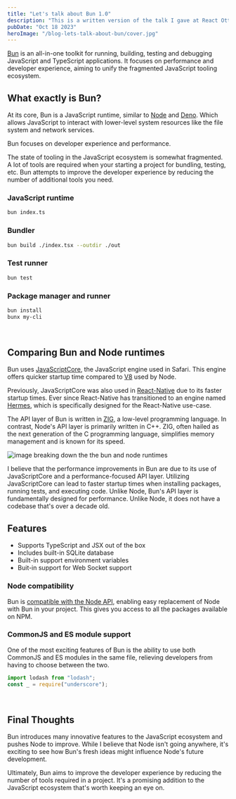 ```yaml
---
title: "Let's talk about Bun 1.0"
description: "This is a written version of the talk I gave at React Ottawa, breaking down the 1.0 release of Bun at a high level."
pubDate: "Oct 18 2023"
heroImage: "/blog-lets-talk-about-bun/cover.jpg"
---
```


[Bun](https://bun.sh/) is an all-in-one toolkit for running, building, testing and debugging JavaScript and TypeScript applications. It focuses on performance and developer experience, aiming to unify the fragmented JavaScript tooling ecosystem.

## What exactly is Bun?

At its core, Bun is a JavaScript runtime, similar to [Node](https://nodejs.org/en) and [Deno](https://deno.com/). Which allows JavaScript to interact with lower-level system resources like the file system and network services.

Bun focuses on developer experience and performance.

The state of tooling in the JavaScript ecosystem is somewhat fragmented. A lot of tools are required when your starting a project for bundling, testing, etc. Bun attempts to improve the developer experience by reducing the number of additional tools you need.

### JavaScript runtime

```bash
bun index.ts
```

### Bundler

```bash
bun build ./index.tsx --outdir ./out
```

### Test runner

```bash
bun test
```

### Package manager and runner

```bash
bun install
bunx my-cli
```

<br/>

## Comparing Bun and Node runtimes

Bun uses [JavaScriptCore](https://developer.apple.com/documentation/javascriptcore), the JavaScript engine used in Safari. This engine offers quicker startup time compared to [V8](https://v8.dev/) used by Node.

Previously, JavaScriptCore was also used in [React-Native](https://reactnative.dev/) due to its faster startup times. Ever since React-Native has transitioned to an engine named [Hermes](https://hermesengine.dev/), which is specifically designed for the React-Native use-case.

The API layer of Bun is written in [ZIG](https://ziglang.org/), a low-level programming language. In contrast, Node's API layer is primarily written in C++. ZIG, often hailed as the next generation of the C programming language, simplifies memory management and is known for its speed.

![image breaking down the the bun and node runtimes](/blog-lets-talk-about-bun/1.jpg)

I believe that the performance improvements in Bun are due to its use of JavaScriptCore and a performance-focused API layer. Utilizing JavaScriptCore can lead to faster startup times when installing packages, running tests, and executing code. Unlike Node, Bun's API layer is fundamentally designed for performance. Unlike Node, it does not have a codebase that's over a decade old.

## Features

- Supports TypeScript and JSX out of the box
- Includes built-in SQLite database
- Built-in support environment variables
- Buit-in support for Web Socket support

### Node compatibility

Bun is [compatible with the Node API](https://bun.sh/docs/runtime/nodejs-apis), enabling easy replacement of Node with Bun in your project. This gives you access to all the packages available on NPM.

### CommonJS and ES module support

One of the most exciting features of Bun is the ability to use both CommonJS and ES modules in the same file, relieving developers from having to choose between the two.

```jsx
import lodash from "lodash";
const _ = require("underscore");
```

<br/>

## Final Thoughts

Bun introduces many innovative features to the JavaScript ecosystem and pushes Node to improve. While I believe that Node isn't going anywhere, it's exciting to see how Bun's fresh ideas might influence Node's future development.

Ultimately, Bun aims to improve the developer experience by reducing the number of tools required in a project. It's a promising addition to the JavaScript ecosystem that's worth keeping an eye on.
